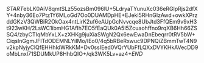 $START$ebLK0AiV8qmtSLz55ozsBm096lU+5LdryaTYunuXc036eRGIpRjs2dfXY+4nby36Eo7Ptz1Y6MLoGd7Oo0DUAMDpHE+EJekI5RHnGIzAwd+owkXPrzddGKzV3QWBiR2OkOax4ntLirK2uf6eAUpGcNvvcqe8UbJtd3FfQEm9v9xH3t923wKH/2LsWC1ibmHG1AfIh7EO5fEaQUk0A5I5Zcuaohffno9rqXB6Hh66ZSSQ4/zbyCTIqMbYxLX+zXHKg9juXiaSWgN2Qx6ewEwaDnEbeqrr0tRV5bW+CiqsInGgmJFITdODEMNLYiIMo/IEo0/4q5bRBeRxwuc9DPNQiZBmmTwT4N9v2kpNyjyClQfEHHhIdWRkKM+Dv0ssIEed0VQrYUbFfLQXxDVYKHkAVecDD9oMbLnxl71SDUMkUP8HhbQIO+/qk3WK5Lv+az4+$END$